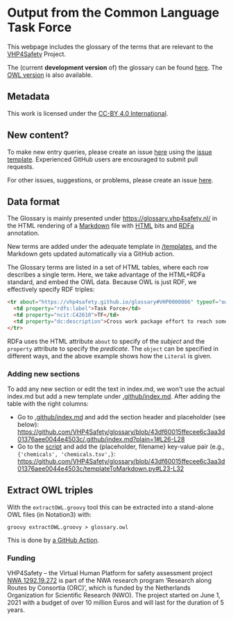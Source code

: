 # Output from the Common Language Task Force

This webpage includes the glossary  of the terms that are relevant to the [VHP4Safety](https://vhp4safety.nl/) Project.

The (current **development version** of) the glossary can be found [here](index.md). The [OWL version](glossary.owl)
is also available.

## Metadata

This work is licensed under the [CC-BY 4.0 International](https://github.com/VHP4Safety/glossary/blob/main/LICENCE.md). 

## New content?

To make new entry queries, please create an issue [here](https://github.com/VHP4Safety/glossary/issues/new/choose) using the [issue template]([https://github.com/VHP4Safety/glossary/blob/main/.github/ISSUE_TEMPLATE/ontology-term-request.md](https://github.com/VHP4Safety/glossary/issues/new?assignees=&labels=categorization&projects=&template=ontology-term-request.yml&title=%5BTERM+REQUEST%5D+Please+add+this+glossary+term)). Experienced GitHub users
are encouraged to submit pull requests.

For other issues, suggestions, or problems, please create an issue [here](https://github.com/VHP4Safety/glossary/issues). 

## Data format

The Glossary is mainly presented under https://glossary.vhp4safety.nl/ in the HTML rendering of a [Markdown](https://en.wikipedia.org/wiki/Markdown) file with
[HTML](https://en.wikipedia.org/wiki/HTML) bits and [RDFa](https://rdfa.info/docs) annotation.

New terms are added under the adequate template in [/templates](/templates), and the Markdown gets updated automatically via a GitHub action.

The Glossary terms are listed in a set of HTML tables, where each row describes a single term.
Here, we take advantage of the HTML+RDFa standard, and embed the OWL data. Because OWL is
just RDF, we effectively specify RDF triples:

```html
<tr about="https://vhp4safety.github.io/glossary#VHP0000086" typeof="owl:Class">
  <td property="rdfs:label">Task Force</td>
  <td property="ncit:C42610">TF</td>
  <td property="dc:description">Cross work package effort to reach some goal.</td>
</tr>
```

RDFa uses the HTML attribute `about` to specify of the *subject* and the `property`
attribute to specify the *predicate*. The `object` can be specified in different ways,
and the above example shows how the `Literal` is given.

### Adding new sections
To add any new section or edit the text in index.md, we won't use the actual index.md but add a new template under [.github/index.md](https://github.com/VHP4Safety/glossary/blob/patch_templates/.github/index.md). After adding the table with the right columns:

- Go to [.github/index.md](.github/index.md) and add the section header and placeholder (see below):
https://github.com/VHP4Safety/glossary/blob/43df60015ffecee6c3aa3d01376aee0044e4503c/.github/index.md?plain=1#L26-L28
- Go to the [script](templateToMarkdown.py) and add the {placeholder, filename} key-value pair (e.g., `{'chemicals', 'chemicals.tsv',}`:
https://github.com/VHP4Safety/glossary/blob/43df60015ffecee6c3aa3d01376aee0044e4503c/templateToMarkdown.py#L23-L32

## Extract OWL triples

With the `extractOWL.groovy` tool this can
be extracted into a stand-alone OWL files (in Notation3) with:

```shell
groovy extractOWL.groovy > glossary.owl
```

This is done by [a GitHub Action](https://github.com/VHP4Safety/glossary/blob/main/.github/workflows/extract.yml).

### Funding

VHP4Safety – the Virtual Human Platform for safety assessment project
[NWA 1292.19.272](https://www.nwo.nl/projecten/nwa129219272) is part of the NWA
research program ‘Research along Routes by Consortia (ORC)’, which is funded by the Netherlands Organization
for Scientific Research (NWO). The project started on June 1, 2021 with a budget of over 10 million Euros
and will last for the duration of 5 years. 

